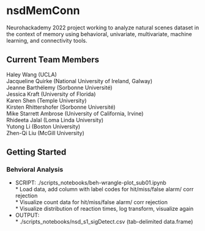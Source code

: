 # nsdMemConn
Neurohackademy 2022 project working to analyze natural scenes dataset in the context of memory using behavioral, univariate, multivariate, machine learning, and connectivity tools.

## Current Team Members
Haley Wang (UCLA)  
Jacqueline Quirke (National University of Ireland, Galway)  
Jeanne Barthélemy (Sorbonne Université)  
Jessica Kraft (University of Florida)  
Karen Shen (Temple University)  
Kirsten Rhittershofer (Sorbonne Université)  
Mike Starrett Ambrose (University of California, Irvine)  
Rhideeta Jalal (Loma Linda University)  
Yutong Li (Boston University)  
Zhen-Qi Liu (McGill University)


## Getting Started 

### Behvioral Analysis
  * SCRIPT: ./scripts_notebooks/beh-wrangle-plot_sub01.ipynb  
        * Load data, add column with label codes for hit/miss/false alarm/ corr rejection  
        * Visualize count data for hit/miss/false alarm/ corr rejection  
        * Visualize distribution of reaction times, log transform, visualize again  
  * OUTPUT:  
        * ./scripts_notebooks/nsd_s1_sigDetect.csv (tab-delimited data.frame)  
